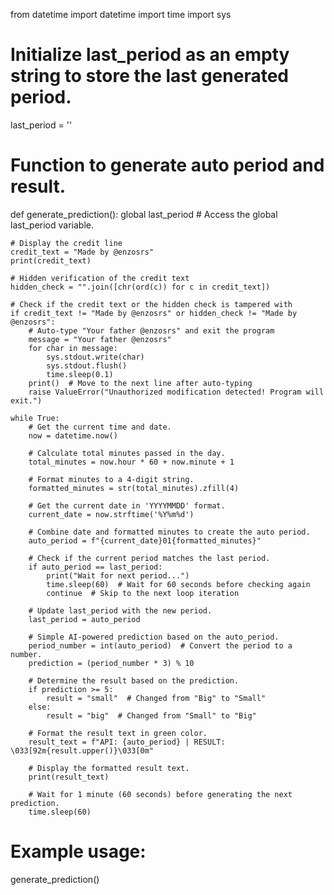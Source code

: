 from datetime import datetime
import time
import sys

# Initialize last_period as an empty string to store the last generated period.
last_period = ''

# Function to generate auto period and result.
def generate_prediction():
    global last_period  # Access the global last_period variable.

    # Display the credit line
    credit_text = "Made by @enzosrs"
    print(credit_text)

    # Hidden verification of the credit text
    hidden_check = "".join([chr(ord(c)) for c in credit_text])
    
    # Check if the credit text or the hidden check is tampered with
    if credit_text != "Made by @enzosrs" or hidden_check != "Made by @enzosrs":
        # Auto-type "Your father @enzosrs" and exit the program
        message = "Your father @enzosrs"
        for char in message:
            sys.stdout.write(char)
            sys.stdout.flush()
            time.sleep(0.1)
        print()  # Move to the next line after auto-typing
        raise ValueError("Unauthorized modification detected! Program will exit.")
    
    while True:
        # Get the current time and date.
        now = datetime.now()

        # Calculate total minutes passed in the day.
        total_minutes = now.hour * 60 + now.minute + 1

        # Format minutes to a 4-digit string.
        formatted_minutes = str(total_minutes).zfill(4)

        # Get the current date in 'YYYYMMDD' format.
        current_date = now.strftime('%Y%m%d')

        # Combine date and formatted minutes to create the auto period.
        auto_period = f"{current_date}01{formatted_minutes}"

        # Check if the current period matches the last period.
        if auto_period == last_period:
            print("Wait for next period...")
            time.sleep(60)  # Wait for 60 seconds before checking again
            continue  # Skip to the next loop iteration

        # Update last_period with the new period.  
        last_period = auto_period

        # Simple AI-powered prediction based on the auto_period.
        period_number = int(auto_period)  # Convert the period to a number.
        prediction = (period_number * 3) % 10

        # Determine the result based on the prediction.
        if prediction >= 5:
            result = "small"  # Changed from "Big" to "Small"
        else:
            result = "big"  # Changed from "Small" to "Big"

        # Format the result text in green color.
        result_text = f"API: {auto_period} | RESULT: \033[92m{result.upper()}\033[0m"

        # Display the formatted result text.
        print(result_text)

        # Wait for 1 minute (60 seconds) before generating the next prediction.
        time.sleep(60)

# Example usage:
generate_prediction()
